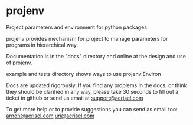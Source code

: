 # projenv
Project parameters and environment for python packages

projenv provides mechanism for project to manage parameters for programs in hierarchical way.

Documentation is in the "docs" directory and online at the design and use of projenv.

example and tests directory shows ways to use projenv.Environ

Docs are updated rigorously. If you find any problems in the docs, or think they should be clarified in any way, please take 30 seconds to fill out a ticket in github or send us email at support@acrisel.com

To get more help or to provide suggestions you can send as email too:
    arnon@acrisel.com uri@acrisel.com

